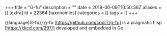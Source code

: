 +++
title = "G-fu"
description = ""
date = 2019-06-09T10:50:36Z
aliases = []
[extra]
id = 22364
[taxonomies]
categories = []
tags = []
+++

{{language|G-fu}}
g-fu [https://github.com/codr7/g-fu] is a pragmatic Lisp [https://xkcd.com/297/] developed and embedded in Go.
